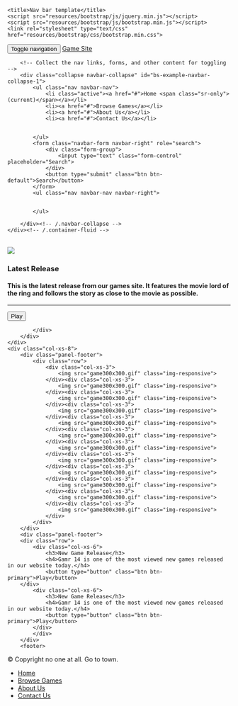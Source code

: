 <html>
<head>
    <meta charset="utf-8">
    <meta name="viewport" content="width=device-width, initial-scale=1">

    <title>Nav bar template</title>
    <script src="resources/bootstrap/js/jquery.min.js"></script>
    <script src="resources/bootstrap/js/bootstrap.min.js"></script>
    <link rel="stylesheet" type="text/css" href="resources/bootstrap/css/bootstrap.min.css">

</head>
<body>
<nav class="navbar navbar-inverse" role="navigation">
    <div class="container-fluid">
        <!-- Brand and toggle get grouped for better mobile display -->
        <div class="navbar-header">
            <button type="button" class="navbar-toggle collapsed" data-toggle="collapse" data-target="#bs-example-navbar-collapse-1">
                <span class="sr-only">Toggle navigation</span>
                <span class="icon-bar"></span>
                <span class="icon-bar"></span>
                <span class="icon-bar"></span>
            </button>
            <a class="navbar-brand" href="#">Game Site</a>
        </div>

        <!-- Collect the nav links, forms, and other content for toggling -->
        <div class="collapse navbar-collapse" id="bs-example-navbar-collapse-1">
            <ul class="nav navbar-nav">
                <li class="active"><a href="#">Home <span class="sr-only">(current)</span></a></li>
                <li><a href="#">Browse Games</a></li>
                <li><a href="#">About Us</a></li>
                <li><a href="#">Contact Us</a></li>


            </ul>
            <form class="navbar-form navbar-right" role="search">
                <div class="form-group">
                    <input type="text" class="form-control" placeholder="Search">
                </div>
                <button type="submit" class="btn btn-default">Search</button>
            </form>
            <ul class="nav navbar-nav navbar-right">


            </ul>

        </div><!-- /.navbar-collapse -->
    </div><!-- /.container-fluid -->
</nav>
<br/>
<div class="container">
<div class="row">
    <div class="col-xs-4">
        <div class="panel-footer">
            <img src="for_task1.png">
            <div class="caption">
                <h3>Latest Release</h3>
                <h4>This is the latest release from our games site. It features the movie lord of the ring and follows the story as close to the movie as possible.</h4>
                <hr />
                <button type="button" class="btn btn-primary btn-group-justified">Play</button>

            </div>
        </div>
    </div>
    <div class="col-xs-8">
        <div class="panel-footer">
            <div class="row">
                <div class="col-xs-3">
                    <img src="game300x300.gif" class="img-responsive">
                </div><div class="col-xs-3">
                    <img src="game300x300.gif" class="img-responsive">
                </div><div class="col-xs-3">
                    <img src="game300x300.gif" class="img-responsive">
                </div><div class="col-xs-3">
                    <img src="game300x300.gif" class="img-responsive">
                </div><div class="col-xs-3">
                    <img src="game300x300.gif" class="img-responsive">
                </div><div class="col-xs-3">
                    <img src="game300x300.gif" class="img-responsive">
                </div><div class="col-xs-3">
                    <img src="game300x300.gif" class="img-responsive">
                </div><div class="col-xs-3">
                    <img src="game300x300.gif" class="img-responsive">
                </div><div class="col-xs-3">
                    <img src="game300x300.gif" class="img-responsive">
                </div><div class="col-xs-3">
                    <img src="game300x300.gif" class="img-responsive">
                </div><div class="col-xs-3">
                    <img src="game300x300.gif" class="img-responsive">
                </div><div class="col-xs-3">
                    <img src="game300x300.gif" class="img-responsive">
                </div>
            </div>
        </div>
        <div class="panel-footer">
        <div class="row">
            <div class="col-xs-6">
                <h3>New Game Release</h3>
                <h4>Gamr 14 is one of the most viewed new games released in our website today.</h4>
                <button type="button" class="btn btn-primary">Play</button>
        </div>
            <div class="col-xs-6">
                <h3>New Game Release</h3>
                <h4>Gamr 14 is one of the most viewed new games released in our website today.</h4>
                <button type="button" class="btn btn-primary">Play</button>
            </div>
            </div>
        </div>
        <footer>
<footer>
    <div class="row">
        <div class="col-md-5">
            <p>© Copyright no one at all. Go to town.</p>
        </div>
        <div class="col-md-7">
            <ul class="nav nav-pills pull-right">
                <li><a href="index.html">Home</a></li>
                <li><a href="browse.html">Browse Games</a></li>
                <li><a href="about.html">About Us</a></li>
                <li><a href="contact.html">Contact Us</a></li>
            </ul>
        </div>
    </div>
</footer>
</div>
<div class="col-md-1 col-sm-1"></div>

</div>
</body>
</html>
